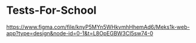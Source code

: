 # Tests-For-School
https://www.figma.com/file/knyP5MYn5WHkvmhHhemAd6/Meks1k-web-app?type=design&node-id=0-1&t=L8OpEGBW3CI5sw74-0
